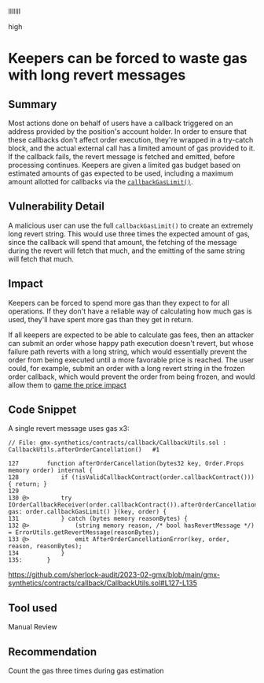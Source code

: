 IllIllI

high

# Keepers can be forced to waste gas with long revert messages

## Summary

Most actions done on behalf of users have a callback triggered on an address provided by the position's account holder. In order to ensure that these callbacks don't affect order execution, they're wrapped in a try-catch block, and the actual external call has a limited amount of gas provided to it. If the callback fails, the revert message is fetched and emitted, before processing continues. Keepers are given a limited gas budget based on estimated amounts of gas expected to be used, including a maximum amount allotted for callbacks via the [`callbackGasLimit()`](https://github.com/sherlock-audit/2023-02-gmx/blob/main/gmx-synthetics/contracts/gas/GasUtils.sol#L175-L194).


## Vulnerability Detail

A malicious user can use the full `callbackGasLimit()` to create an extremely long revert string. This would use three times the expected amount of gas, since the callback will spend that amount, the fetching of the message during the revert will fetch that much, and the emitting of the same string will fetch that much.


## Impact

Keepers can be forced to spend more gas than they expect to for all operations. If they don't have a reliable way of calculating how much gas is used, they'll have spent more gas than they get in return. 

If all keepers are expected to be able to calculate gas fees, then an attacker can submit an order whose happy path execution doesn't revert, but whose failure path reverts with a long string, which would essentially prevent the order from being executed until a more favorable price is reached. The user could, for example, submit an order with a long revert string in the frozen order callback, which would prevent the order from being frozen, and would allow them to [game the price impact](https://github.com/sherlock-audit/2023-02-gmx/blob/main/gmx-synthetics/contracts/exchange/OrderHandler.sol#L256-L261)

## Code Snippet

A single revert message uses gas x3:
```solidity
// File: gmx-synthetics/contracts/callback/CallbackUtils.sol : CallbackUtils.afterOrderCancellation()   #1

127        function afterOrderCancellation(bytes32 key, Order.Props memory order) internal {
128            if (!isValidCallbackContract(order.callbackContract())) { return; }
129    
130 @>         try IOrderCallbackReceiver(order.callbackContract()).afterOrderCancellation{ gas: order.callbackGasLimit() }(key, order) {
131            } catch (bytes memory reasonBytes) {
132 @>             (string memory reason, /* bool hasRevertMessage */) = ErrorUtils.getRevertMessage(reasonBytes);
133 @>             emit AfterOrderCancellationError(key, order, reason, reasonBytes);
134            }
135:       }
```
https://github.com/sherlock-audit/2023-02-gmx/blob/main/gmx-synthetics/contracts/callback/CallbackUtils.sol#L127-L135

## Tool used

Manual Review


## Recommendation

Count the gas three times during gas estimation

